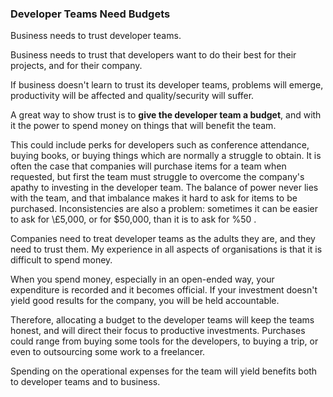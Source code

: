 ### Developer Teams Need Budgets

Business needs to trust developer teams.

Business needs to trust that developers want to do their best for their projects, and for their company.

If business doesn't learn to trust its developer teams, problems will emerge, productivity will be affected and quality/security will suffer.

A great way to show trust is to **give the developer team a budget**, and with it the power to spend money on things that will benefit the team.

This could include perks for developers such as conference attendance, buying books, or buying things which are normally a struggle to obtain. It is often the case that companies will purchase items for a team when requested, but first the team must struggle to overcome the company's apathy to investing in the developer team. The balance of power never lies with the team, and that imbalance makes it hard to ask for items to be purchased. Inconsistencies are also a problem: sometimes it can be easier to ask for \£5,000, or for \$50,000, than it is to ask for \%50 .

Companies need to treat developer teams as the adults they are, and they need to trust them.  My experience in all aspects of organisations is that it is difficult to spend money.

When you spend money, especially in an open-ended way, your expenditure is recorded and it becomes official.  If your investment doesn't yield good results for the company, you will be held accountable.

Therefore, allocating a budget to the developer teams will keep the teams honest, and will direct their focus to productive investments. Purchases could range from buying some tools for the developers, to buying a trip, or even to outsourcing some work to a freelancer.

Spending on the operational expenses for the team will yield benefits both to developer teams and to business.
